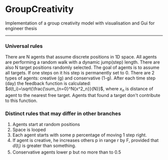 # GroupCreativity
Implementation of a group creativity model with visualisation and Gui for engineer thesis

---

### Universal rules
There are N agents that assume discrete positions in 1D space. All agents are performing a random walk with a dynamic jump(step) length.
There are also N target positions randomly selected. The goal of agents is to assume all targets. If one steps on it his step is permanently set to 0. There are 2 types of agents: creative (g) and conservative (1-g). After each time step (day) the feedback function is calculated: $d(t_i)=\sqrt{\frac{\sum_{n=0}^N{x^2_n}}{N}}$, where $x_n$ is distance of agent to the nearest free target. Agents that found a target don't contribute to this function.

### Distinct rules that may differ in other branches
1. Agents start at random positions
2. Space is looped
3. Each agent starts with some p percentage of moving 1 step right.
4. If agent is creative, he increases others p in range r by F, provided that $d(t_i)$ is greater than something.
5. Conservative agents lower p but no more than to 0.5
